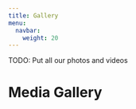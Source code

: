 ```yaml
---
title: Gallery
menu:
  navbar:
    weight: 20
---
```


TODO: Put all our photos and videos

# Media Gallery
